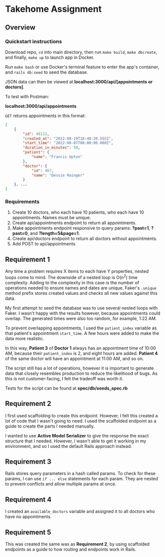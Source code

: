 # Takehome Assignment

## Overview

### Quickstart instructions

Download repo, `cd` into main directory, then run `make build`, `make dbcreate`, and finally, `make up` to launch app in Docker.

Run `make bash` or use Docker's terminal feature to enter the app's container, and `rails db:seed` to seed the database.

JSON data can then be viewed at **localhost:3000/api/[appointments or doctors]**.

To test with Postman:

**localhost:3000/api/appointments**

`GET` returns appointments in this format:

```json
[
    {
        "id": 48112,
        "created_at": "2022-08-19T18:40:20.555Z",
        "start_time": "2022-06-07T08:00:00.000Z",
        "duration_in_minutes": 50,
        "patient": {
            "name": "Francis Upton"
        },
        "doctor": {
            "id": 467,
            "name": "Dessie Reinger"
        }
    }, ...
]
```

### Requirements

1. Create 10 doctors, who each have 10 patients, who each have 10 appointments. Names must be unique.
2. Create api/appointments endpoint to return all appointments.
3. Make appointments endpoint responsive to query params: **?past=1**, **?past=0**, and **?length=5&page=1**.
4. Create api/doctors endpoint to return all doctors without appointments.
5. Add POST to api/appointments

## Requirement 1

Any time a problem requires X items to each have Y properties, nested loops come to mind. The downside of a nested loop is O(n<sup>2</sup>) time complexity. Adding to the complexity in this case is the number of operations needed to ensure names and dates are unique. Faker's `.unique` method prefix stores created values and checks all new values against this data.

My first attempt to seed the database was to use several nested loops with Faker. I wasn't happy with the results however, because appointments could overlap. The generated times were also too random, for example, 1:22 AM.

To prevent overlapping appointments, I used the `patient_index` variable as that patient's appointment `start_time`. A few hours were added to make the data more realistic.

In this way, **Patient 3** of **Doctor 1** always has an appointment time of 10:00 AM, because their `patient_index` is 2, and eight hours are added. **Patient 4** of the same doctor will have an appointment at 11:00 AM, and so on.

The script still has a lot of operations, however it is important to generate data that closely resembles production to reduce the likelihood of bugs. As this is not customer-facing, I felt the tradeoff was worth it.

Tests for the script can be found at **spec/db/seeds_spec.rb**

## Requirement 2

I first used scaffolding to create this endpoint. However, I felt this created a lot of code that I wasn't going to need. I used the scaffolded endpoint as a guide to create the parts I needed manually.

I wanted to use **Active Model Serializer** to give the response the exact structure that I needed. However, I wasn't able to get it working in my environment, and so I used the default Rails approach instead.

## Requirement 3

Rails stores query parameters in a hash called params. To check for these params, I can use `if ... else` statements for each param. They are nested to prevent conflicts and allow multiple params at once.

## Requirement 4

I created an `available_doctors` variable and assigned it to all doctors who have no appointments.

## Requirement 5

This was created the same was as **Requirement 2**, by using scaffolded endpoints as a guide to how routing and endpoints work in Rails.
